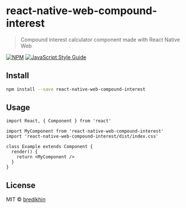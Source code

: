 # react-native-web-compound-interest

> Compound interest calculator component made with React Native Web

[![NPM](https://img.shields.io/npm/v/react-native-web-compound-interest.svg)](https://www.npmjs.com/package/react-native-web-compound-interest) [![JavaScript Style Guide](https://img.shields.io/badge/code_style-standard-brightgreen.svg)](https://standardjs.com)

## Install

```bash
npm install --save react-native-web-compound-interest
```

## Usage

```tsx
import React, { Component } from 'react'

import MyComponent from 'react-native-web-compound-interest'
import 'react-native-web-compound-interest/dist/index.css'

class Example extends Component {
  render() {
    return <MyComponent />
  }
}
```

## License

MIT © [bredikhin](https://github.com/bredikhin)

